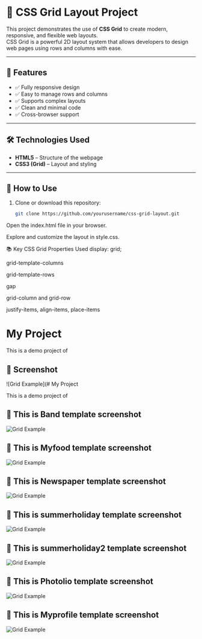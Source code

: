 # 📐 CSS Grid Layout Project

This project demonstrates the use of **CSS Grid** to create modern, responsive, and flexible web layouts.  
CSS Grid is a powerful 2D layout system that allows developers to design web pages using rows and columns with ease.

---

## 🚀 Features
- ✅ Fully responsive design  
- ✅ Easy to manage rows and columns  
- ✅ Supports complex layouts  
- ✅ Clean and minimal code  
- ✅ Cross-browser support  

---

## 🛠️ Technologies Used
- **HTML5** – Structure of the webpage  
- **CSS3 (Grid)** – Layout and styling  

---

## 📌 How to Use
1. Clone or download this repository:
   ```bash
   git clone https://github.com/yourusername/css-grid-layout.git
Open the index.html file in your browser.

Explore and customize the layout in style.css.




📚 Key CSS Grid Properties Used
display: grid;

grid-template-columns

grid-template-rows

gap

grid-column and grid-row

justify-items, align-items, place-items

# My Project

This is a demo project of 

## 📸 Screenshot

![Grid Example](# My Project

This is a demo project of 

## 📸 This is Band template screenshot

![Grid Example](https://raw.githubusercontent.com/yashpalchaudhary/html-templates-using-grid-css/refs/heads/main/brand/Screenshot%202025-08-01%20205411.png)


## 📸 This is Myfood template screenshot

![Grid Example](https://github.com/yashpalchaudhary/html-templates-using-grid-css/blob/main/Myfood/Screenshot%202025-08-01%20203149.png)



## 📸 This is  Newspaper template screenshot

![Grid Example](https://raw.githubusercontent.com/yashpalchaudhary/html-templates-using-grid-css/refs/heads/main/Newspaper/image/Screenshot%202025-07-19%20125030.png)



## 📸 This is  summerholiday  template screenshot

![Grid Example](https://raw.githubusercontent.com/yashpalchaudhary/html-templates-using-grid-css/refs/heads/main/Summerholiday/Screenshot%202025-08-01%20203527.png)




## 📸 This is  summerholiday2  template screenshot

![Grid Example](https://raw.githubusercontent.com/yashpalchaudhary/html-templates-using-grid-css/refs/heads/main/SumerHoliday2/Screenshot%202025-08-01%20205116.png)





## 📸 This is Photolio template screenshot

![Grid Example](https://raw.githubusercontent.com/yashpalchaudhary/html-templates-using-grid-css/refs/heads/main/PHOTOLIO/Screenshot%202025-08-01%20203448.png)



## 📸 This is Myprofile template screenshot

![Grid Example](https://raw.githubusercontent.com/yashpalchaudhary/html-templates-using-grid-css/refs/heads/main/MyProfile/Screenshot%202025-08-01%20203328.png)


